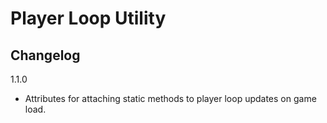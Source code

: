 # Player Loop Utility
## Changelog

1.1.0
- Attributes for attaching static methods to player loop updates on game load.